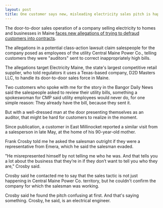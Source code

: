 ```yaml
---
layout: post
title: One customer says new, misleading electricity sales pitch is happening statewide
---
```


The door-to-door sales operation of a company selling electricity to homes and businesses in Maine [faces new allegations of trying to defraud customers into contracts](https://bangordailynews.com/2018/06/22/mainefocus/electricity-sellers-allegedly-posed-as-cmp-auditors-to-poach-customers/).

The allegations in a potential class-action lawsuit claim salespeople for the company posed as employees of the utility Central Maine Power Co., telling customers they were "auditors" sent to correct inappropriately high bills.

The allegations target Electricity Maine, the state's largest competitive retail supplier, who told regulators it uses a Texas-based company, D2D Masters LLC, to handle its door-to-door sales force in Maine.

Two customers who spoke with me for the story in the Bangor Daily News said the salespeople asked to review their utility bills, something a spokeswoman for CMP said utility employees would never do, for one simple reason: They already have the bill, because they sent it.

But with a well-dressed man at the door presenting themselves as an auditor, that might be hard for customers to realize in the moment.

Since publication, a customer in East Millinocket reported a similar visit from a salesperson in late May, at the home of his 90-year-old mother.

Frank Crosby told me he asked the salesman outright if they were a representative from Emera, which he said the salesman evaded.

"He misrepresented himself by not telling me who he was. And that tells you a lot about the business that they’re in if they don’t want to tell you who they are," Crosby said.

Crosby said he contacted me to say that the sales tactic is not just happening in Central Maine Power Co. territory, but he couldn't confirm the company for which the salesman was working.

Crosby said he found the pitch confusing at first. And that's saying something. Crosby, he said, is an electrical engineer.
